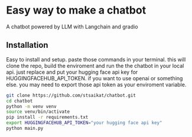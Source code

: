 
# Easy way to make a chatbot

A chatbot powered by LLM with Langchain and gradio




## Installation

Easy to install and setup. paste those commands in your terminal. this will clone the repo, build the enviroment and run the the chatbot in your local api. just replace and put your hugging face api key for HUGGINGFACEHUB_API_TOKEN. if you want to use openai or something else. you may need to export those api token as your enviroment variable.

```bash
git clone https://github.com/stsaikat/chatbot.git
cd chatbot
python -m venv venv
source venv/bin/activate
pip install -r requirements.txt
export HUGGINGFACEHUB_API_TOKEN="your hugging face api key"
python main.py
```